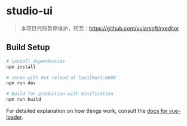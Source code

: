 # studio-ui

>本项目代码暂停维护，转至：https://github.com/vularsoft/rxeditor


## Build Setup

``` bash
# install dependencies
npm install

# serve with hot reload at localhost:8080
npm run dev

# build for production with minification
npm run build
```

For detailed explanation on how things work, consult the [docs for vue-loader](http://vuejs.github.io/vue-loader).

